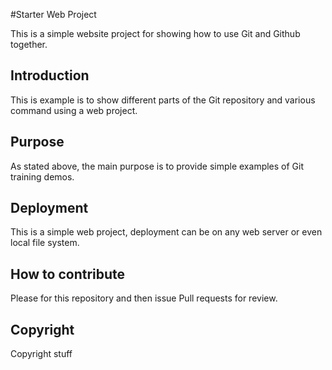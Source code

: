 #Starter Web Project

This is a simple website project for showing how to use Git and Github together.

## Introduction

This is example is to show different parts of the Git repository and various command using a web project.

## Purpose

As stated above, the main purpose is to provide simple examples of Git training demos.

## Deployment

This is a simple web project, deployment can be on any web server or even local file system.

## How to contribute

Please for this repository and then issue Pull requests for review.

## Copyright
Copyright stuff
